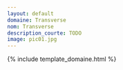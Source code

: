 ```yaml
---
layout: default
domaine: Transverse
nom: Transverse
description_courte: TODO
image: pic01.jpg
---
```

{% include template_domaine.html %}
